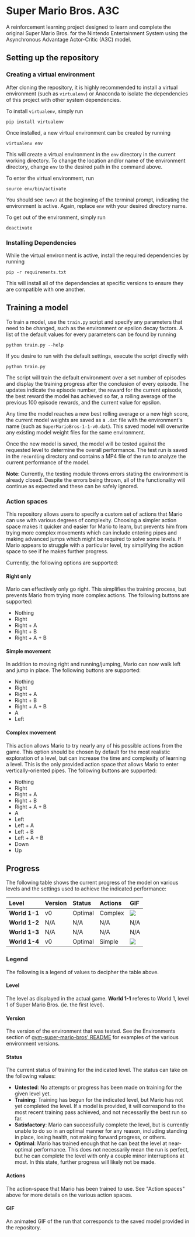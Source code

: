 # Super Mario Bros. A3C
A reinforcement learning project designed to learn and complete the original
Super Mario Bros. for the Nintendo Entertainment System using the Asynchronous
Advantage Actor-Critic (A3C) model.

## Setting up the repository

### Creating a virtual environment
After cloning the repository, it is highly recommended to install a virtual
environment (such as `virtualenv`) or Anaconda to isolate the dependencies of
this project with other system dependencies.

To install `virtualenv`, simply run

```
pip install virtualenv
```

Once installed, a new virtual environment can be created by running

```
virtualenv env
```

This will create a virtual environment in the `env` directory in the current
working directory. To change the location and/or name of the environment
directory, change `env` to the desired path in the command above.

To enter the virtual environment, run

```
source env/bin/activate
```

You should see `(env)` at the beginning of the terminal prompt, indicating the
environment is active. Again, replace `env` with your desired directory name.

To get out of the environment, simply run

```
deactivate
```

### Installing Dependencies
While the virtual environment is active, install the required dependencies by
running

```
pip -r requirements.txt
```

This will install all of the dependencies at specific versions to ensure they
are compatible with one another.

## Training a model

To train a model, use the `train.py` script and specify any parameters that need
to be changed, such as the environment or epsilon decay factors. A list of the
default values for every parameters can be found by running

```
python train.py --help
```

If you desire to run with the default settings, execute the script directly with

```
python train.py
```

The script will train the default environment over a set number of episodes and
display the training progress after the conclusion of every episode. The updates
indicate the episode number, the reward for the current episode, the best reward
the model has achieved so far, a rolling average of the previous 100 episode
rewards, and the current value for epsilon.

Any time the model reaches a new best rolling average or a new high score, the
current model weights are saved as a `.dat` file with the environment's name
(such as `SuperMarioBros-1-1-v0.dat`). This saved model will overwrite any
existing model weight files for the same environment.

Once the new model is saved, the model will be tested against the requested
level to determine the overall performance. The test run is saved in the
`recording` directory and contains a MP4 file of the run to analyze the current
performance of the model.

**Note**: Currently, the testing module throws errors stating the environment is
already closed. Despite the errors being thrown, all of the functionality will
continue as expected and these can be safely ignored.

### Action spaces
This repository allows users to specify a custom set of actions that Mario can
use with various degrees of complexity. Choosing a simpler action space makes it
quicker and easier for Mario to learn, but prevents him from trying more complex
movements which can include entering pipes and making advanced jumps which might
be required to solve some levels. If Mario appears to struggle with a particular
level, try simplifying the action space to see if he makes further progress.

Currently, the following options are supported:

#### Right only
Mario can effectively only go right. This simplifies the training process, but
prevents Mario from trying more complex actions. The following buttons are
supported:
  * Nothing
  * Right
  * Right + A
  * Right + B
  * Right + A + B

#### Simple movement
In addition to moving right and running/jumping, Mario can now walk left and
jump in place. The following buttons are supported:
  * Nothing
  * Right
  * Right + A
  * Right + B
  * Right + A + B
  * A
  * Left

#### Complex movement
This action allows Mario to try nearly any of his possible actions from the
game. This option should be chosen by default for the most realistic exploration
of a level, but can increase the time and complexity of learning a level. This
is the only provided action space that allows Mario to enter vertically-oriented
pipes. The following buttons are supported:
  * Nothing
  * Right
  * Right + A
  * Right + B
  * Right + A + B
  * A
  * Left
  * Left + A
  * Left + B
  * Left + A + B
  * Down
  * Up

## Progress
The following table shows the current progress of the model on various levels
and the settings used to achieve the indicated performance:

| Level           | Version | Status   | Actions | GIF         |
|:----------------|:--------|:---------|:--------|:------------|
| **World 1-1**   | v0      | Optimal  | Complex | ![][1-1]    |
| **World 1-2**   | N/A     | N/A      | N/A     | N/A         |
| **World 1-3**   | N/A     | N/A      | N/A     | N/A         |
| **World 1-4**   | v0      | Optimal  | Simple  | ![][1-4]    |

[1-1]: media/smb-1-1-complete.gif
[1-4]: media/smb-1-4-complete.gif

### Legend
The following is a legend of values to decipher the table above.

#### Level
The level as displayed in the actual game. **World 1-1** referes to World 1,
level 1 of Super Mario Bros. (ie. the first level).

#### Version
The version of the environment that was tested. See the Environments section of
[gym-super-mario-bros' README](https://github.com/Kautenja/gym-super-mario-bros/blob/master/README.md#environments)
for examples of the various environment versions.

#### Status
The current status of training for the indicated level. The status can take on
the following values:
  * **Untested**: No attempts or progress has been made on training for the
given level yet.
  * **Training**: Training has begun for the indicated level, but Mario has not
yet completed the level. If a model is provided, it will correspond to the most
recent training pass achieved, and not necessarily the best run so far.
  * **Satisfactory**: Mario can successfully complete the level, but is
currently unable to do so in an optimal manner for any reason, including
standing in place, losing health, not making forward progress, or others.
  * **Optimal**: Mario has trained enough that he can beat the level at
near-optimal performance. This does not necessarily mean the run is perfect, but
he can complete the level with only a couple minor interruptions at most. In
this state, further progress will likely not be made.

#### Actions
The action-space that Mario has been trained to use. See "Action spaces" above
for more details on the various action spaces.

#### GIF
An animated GIF of the run that corresponds to the saved model provided in the
repository.
